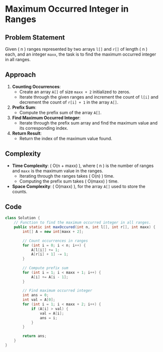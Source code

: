 # Maximum Occurred Integer in Ranges

## Problem Statement
Given \( n \) ranges represented by two arrays `l[]` and `r[]` of length \( n \) each, and an integer `maxx`, the task is to find the maximum occurred integer in all ranges.

## Approach
1. **Counting Occurrences**:
   - Create an array `A[]` of size `maxx + 2` initialized to zeros.
   - Iterate through the given ranges and increment the count of `l[i]` and decrement the count of `r[i] + 1` in the array `A[]`.
2. **Prefix Sum**:
   - Compute the prefix sum of the array `A[]`.
3. **Find Maximum Occurred Integer**:
   - Iterate through the prefix sum array and find the maximum value and its corresponding index.
4. **Return Result**:
   - Return the index of the maximum value found.

## Complexity
- **Time Complexity**: \( O(n + maxx) \), where \( n \) is the number of ranges and `maxx` is the maximum value in the ranges.
  - Iterating through the ranges takes \( O(n) \) time.
  - Computing the prefix sum takes \( O(maxx) \) time.
- **Space Complexity**: \( O(maxx) \), for the array `A[]` used to store the counts.

## Code
```java
class Solution {
    // Function to find the maximum occurred integer in all ranges.
    public static int maxOccured(int n, int l[], int r[], int maxx) {
        int[] A = new int[maxx + 2];
        
        // Count occurrences in ranges
        for (int i = 0; i < n; i++) {
            A[l[i]] += 1;
            A[r[i] + 1] -= 1;
        }
        
        // Compute prefix sum
        for (int i = 1; i < maxx + 1; i++) {
            A[i] += A[i - 1];
        }
        
        // Find maximum occurred integer
        int ans = 0;
        int val = A[0];
        for (int i = 1; i < maxx + 2; i++) {
            if (A[i] > val) {
                val = A[i];
                ans = i;
            }
        }
        
        return ans;
    }
}
